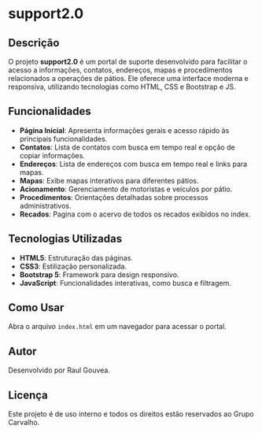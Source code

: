 # support2.0

## Descrição
O projeto **support2.0** é um portal de suporte desenvolvido para facilitar o acesso a informações, contatos, endereços, mapas e procedimentos relacionados a operações de pátios. Ele oferece uma interface moderna e responsiva, utilizando tecnologias como HTML, CSS e Bootstrap e JS.

## Funcionalidades
- **Página Inicial**: Apresenta informações gerais e acesso rápido às principais funcionalidades.
- **Contatos**: Lista de contatos com busca em tempo real e opção de copiar informações.
- **Endereços**: Lista de endereços com busca em tempo real e links para mapas.
- **Mapas**: Exibe mapas interativos para diferentes pátios.
- **Acionamento**: Gerenciamento de motoristas e veículos por pátio.
- **Procedimentos**: Orientações detalhadas sobre processos administrativos.
- **Recados**: Pagina com o acervo de todos os recados exibidos no index.

## Tecnologias Utilizadas
- **HTML5**: Estruturação das páginas.
- **CSS3**: Estilização personalizada.
- **Bootstrap 5**: Framework para design responsivo.
- **JavaScript**: Funcionalidades interativas, como busca e filtragem.

## Como Usar
Abra o arquivo `index.html` em um navegador para acessar o portal.

## Autor
Desenvolvido por Raul Gouvea.

## Licença
Este projeto é de uso interno e todos os direitos estão reservados ao Grupo Carvalho.

